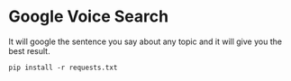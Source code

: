 # Google Voice Search

It will google the sentence you say about any topic and it will give you the best result.

```
pip install -r requests.txt
```
